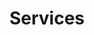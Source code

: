 ---
title: "Services"
layout: "services"
draft: false

# services
servicies:   
  enable: true
  block:
  - subtitle: "Who are we?"
    title: "Import - Export &#128062;"
    description: "Moving overseas is no reason to give up your loyal companion, your pet is more than happy to live anywhere as long as you are there. Whether you’re relocating or on vacation, when traveling with your pet to another country, you must fulfill specific requirements determined by each country which can change frequently. Pets to home will take care of the whole process: import documents, export documents, flight booking, air crate preparation, pick up and delivery, customs clearance, and more."
    image: "images/import-export.png"

  - subtitle: "What we do"
    title: "Veterinary services &#128062;"
    description: "We arrange the preparation of your pet to travel overseas, allowing you to take them almost anywhere in the world. We offer all the necessary veterinary services such as microchips, deworming, blood tests, specialized vaccinations (e.g., Rabies), final export health checks and the correct medical certificates required for travel."
    image: "images/Veterinary-services.png"

  - subtitle: "What we value 1" 
    title: "Pickup and delivery &#128062;"
    description: "We will pick up your pet from your home, hotel, etc., and deliver them to the airline. After the pet has reached its destination, we take them home once the import procedure is completed. Relax!, we know how dogs, cats, and every pet in between can develop a bond with your family, so we treat every pet as if they were our own."
    image: "images/pick-and-deliver.png"
  
  - subtitle: "What we value 2" 
    title: "Pet nanny &#128062;"
    description: "Pets to home can escort your four-legged friend from pick-up to personally deliver her at the door of her new home. Depending on breed and size, they can travel in the airplane cabin, and we’ll provide food, water, and cleaning throughout their journey. Please note that this is limited to cats and dogs that meet the size, age, and destination requirements."
    image: "images/pet-nanny.png"

  - subtitle: "What we value 3" 
    title: "Sale of crates and accessories &#128062;"
    description: "We provide airline-approved crates of all sizes. Consider that your pet's size dictates the crate size: in general, no part of your pet should be taller or longer than his crate when standing outside of it, and it should have enough space for him to stand up, turn around and stretch comfortably. Proper crate size is crucial as the airline charges according to the volume of the travel crate. In addition, we offer travel accessories such as food plates and water bottles."
    image: "images/crate.png"

  - subtitle: "What we value 3" 
    title: "Pets Hotel &#128062;"
    description: "If you need it, Pets to home will take care of your pet before the trip or when arriving in the country, offering a broad and safe lodging service that carefully meets your faithful companion's needs."
    image: "images/pets-hotel.png"

---